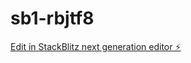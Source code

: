 # sb1-rbjtf8

[Edit in StackBlitz next generation editor ⚡️](https://stackblitz.com/~/github.com/Leela143-143/sb1-rbjtf8)